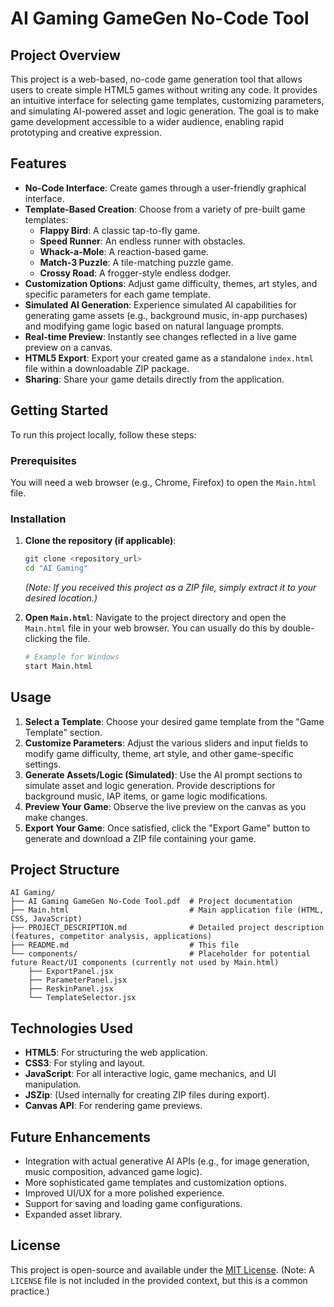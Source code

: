 # AI Gaming GameGen No-Code Tool

## Project Overview

This project is a web-based, no-code game generation tool that allows users to create simple HTML5 games without writing any code. It provides an intuitive interface for selecting game templates, customizing parameters, and simulating AI-powered asset and logic generation. The goal is to make game development accessible to a wider audience, enabling rapid prototyping and creative expression.

## Features

*   **No-Code Interface**: Create games through a user-friendly graphical interface.
*   **Template-Based Creation**: Choose from a variety of pre-built game templates:
    *   **Flappy Bird**: A classic tap-to-fly game.
    *   **Speed Runner**: An endless runner with obstacles.
    *   **Whack-a-Mole**: A reaction-based game.
    *   **Match-3 Puzzle**: A tile-matching puzzle game.
    *   **Crossy Road**: A frogger-style endless dodger.
*   **Customization Options**: Adjust game difficulty, themes, art styles, and specific parameters for each game template.
*   **Simulated AI Generation**: Experience simulated AI capabilities for generating game assets (e.g., background music, in-app purchases) and modifying game logic based on natural language prompts.
*   **Real-time Preview**: Instantly see changes reflected in a live game preview on a canvas.
*   **HTML5 Export**: Export your created game as a standalone `index.html` file within a downloadable ZIP package.
*   **Sharing**: Share your game details directly from the application.

## Getting Started

To run this project locally, follow these steps:

### Prerequisites

You will need a web browser (e.g., Chrome, Firefox) to open the `Main.html` file.

### Installation

1.  **Clone the repository (if applicable)**:
    ```bash
    git clone <repository_url>
    cd "AI Gaming"
    ```
    *(Note: If you received this project as a ZIP file, simply extract it to your desired location.)*

2.  **Open `Main.html`**: Navigate to the project directory and open the `Main.html` file in your web browser. You can usually do this by double-clicking the file.

    ```bash
    # Example for Windows
    start Main.html
    ```

## Usage

1.  **Select a Template**: Choose your desired game template from the "Game Template" section.
2.  **Customize Parameters**: Adjust the various sliders and input fields to modify game difficulty, theme, art style, and other game-specific settings.
3.  **Generate Assets/Logic (Simulated)**: Use the AI prompt sections to simulate asset and logic generation. Provide descriptions for background music, IAP items, or game logic modifications.
4.  **Preview Your Game**: Observe the live preview on the canvas as you make changes.
5.  **Export Your Game**: Once satisfied, click the "Export Game" button to generate and download a ZIP file containing your game.

## Project Structure

```
AI Gaming/
├── AI Gaming GameGen No-Code Tool.pdf  # Project documentation
├── Main.html                           # Main application file (HTML, CSS, JavaScript)
├── PROJECT_DESCRIPTION.md              # Detailed project description (features, competitor analysis, applications)
├── README.md                           # This file
└── components/                         # Placeholder for potential future React/UI components (currently not used by Main.html)
    ├── ExportPanel.jsx
    ├── ParameterPanel.jsx
    ├── ReskinPanel.jsx
    └── TemplateSelector.jsx
```

## Technologies Used

*   **HTML5**: For structuring the web application.
*   **CSS3**: For styling and layout.
*   **JavaScript**: For all interactive logic, game mechanics, and UI manipulation.
*   **JSZip**: (Used internally for creating ZIP files during export).
*   **Canvas API**: For rendering game previews.

## Future Enhancements

*   Integration with actual generative AI APIs (e.g., for image generation, music composition, advanced game logic).
*   More sophisticated game templates and customization options.
*   Improved UI/UX for a more polished experience.
*   Support for saving and loading game configurations.
*   Expanded asset library.

## License

This project is open-source and available under the [MIT License](LICENSE). (Note: A `LICENSE` file is not included in the provided context, but this is a common practice.)
